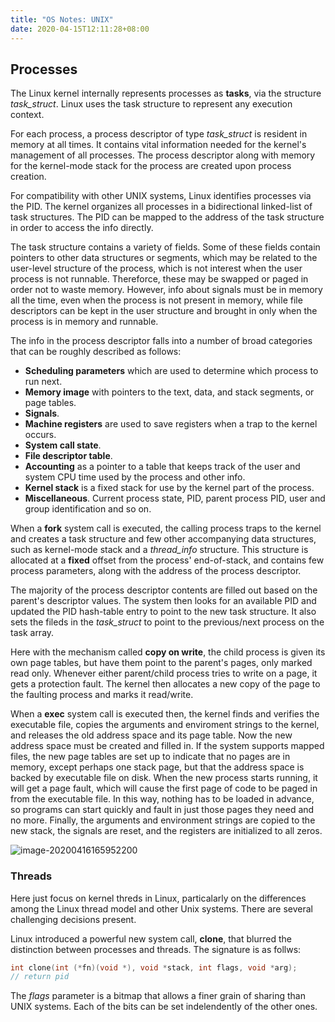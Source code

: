 ```yaml
---
title: "OS Notes: UNIX"
date: 2020-04-15T12:11:28+08:00
---
```


## Processes

The Linux kernel internally represents processes as __tasks__, via the structure _task_struct_. Linux uses the task structure to represent any execution context.

For each process, a process descriptor of type _task\_struct_ is resident in memory at all times. It contains vital information needed for the kernel's management of all processes. The process descriptor along with memory for the kernel-mode stack for the process are created upon process creation.

For compatibility with other UNIX systems, Linux identifies processes via the PID. The kernel organizes all processes in a bidirectional linked-list of task structures. The PID can be mapped to the address of the task structure in order to access the info directly.

The task structure contains a variety of fields. Some of these fields contain pointers to other data structures or segments, which may be related to the user-level structure of the process, which is not interest when the user process is not runnable. Thereforce, these may be swapped or paged in order not to waste memory. However, info about signals must be in memory all the time, even when the process is not present in memory, while file descriptors can be kept in the user structure and brought in only when the process is in memory and runnable.

The info in the process descriptor falls into a number of broad categories that can be roughly described as follows:

- __Scheduling parameters__ which are used to determine which process to run next.
- __Memory image__ with pointers to the text, data, and stack segments, or page tables.
- __Signals__.
- __Machine registers__ are used to save registers when a trap to the kernel occurs.
- __System call state__.
- __File descriptor table__.
- __Accounting__ as a pointer to a table that keeps track of the user and system CPU time used by the process and other info.
- __Kernel stack__ is a fixed stack for use by the kernel part of the process.
- __Miscellaneous__. Current process state, PID, parent process PID, user and group identification and so on.

When a __fork__ system call is executed, the calling process traps to the kernel and creates a task structure and few other accompanying data structures, such as kernel-mode stack and a _thread\_info_ structure. This structure is allocated at a __fixed__ offset from the process' end-of-stack, and contains few process parameters, along with the address of the process descriptor.

The majority of the process descriptor contents are filled out based on the parent's descriptor values. The system then looks for an available PID and updated the PID hash-table entry to point to the new task structure. It also sets the fileds in the _task\_struct_ to point to the previous/next process on the task array.

Here with the mechanism called __copy on write__, the child process is given its own page tables, but have them point to the parent's pages, only marked read only. Whenever either parent/child process tries to write on a page, it gets a protection fault. The kernel then allocates a new copy of the page to the faulting process and marks it read/write.

When a __exec__ system call is executed then, the kernel finds and verifies the executable file, copies the arguments and enviroment strings to the kernel, and releases the old address space and its page table. Now the new address space must be created and filled in. If the system supports mapped files, the new page tables are set up to indicate that no pages are in memory, except perhaps one stack page, but that the address space is backed by executable file on disk. When the new process starts running, it will get a page fault, which will cause the first page of code to be paged in from the executable file. In this way, nothing has to be loaded in advance, so programs can start quickly and fault in just those pages they need and no more. Finally, the arguments and environment strings are copied to the new stack, the signals are reset, and the registers are initialized to all zeros.

![image-20200416165952200](https://i.loli.net/2020/04/16/ZqVB3yaeovKOSUL.png)

### Threads

Here just focus on kernel threds in Linux, particalarly on the differences among the Linux thread model and other Unix systems. There are several challenging decisions present.

Linux introduced a powerful new system call, __clone__, that blurred the distinction between processes and threads. The signature is as follws:

```c++
int clone(int (*fn)(void *), void *stack, int flags, void *arg);
// return pid
```

The _flags_ parameter is a bitmap that allows a finer grain of sharing than UNIX systems. Each of the bits can be set indelendently of the other ones.

